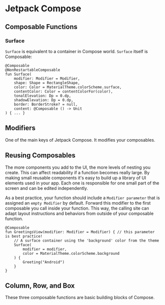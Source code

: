 # Jetpack Compose

## Composable Functions
### Surface
`Surface` is equivalent to a container in Compose world.
`Surface` itself is Composable:
```
@Composable
@NonRestartableComposable
fun Surface(
    modifier: Modifier = Modifier,
    shape: Shape = RectangleShape,
    color: Color = MaterialTheme.colorScheme.surface,
    contentColor: Color = contentColorFor(color),
    tonalElevation: Dp = 0.dp,
    shadowElevation: Dp = 0.dp,
    border: BorderStroke? = null,
    content: @Composable () -> Unit
) { ... }
```

## Modifiers
One of the main keys of Jetpack Compose. It modifies your composables.

## Reusing Composables
The more components you add to the UI, the more levels of nesting you create. 
This can affect readability if a function becomes really large. 
By making small reusable components it's easy to build up a library of UI elements used in your app. 
Each one is responsible for one small part of the screen and can be edited independently.

As a best practice, your function should include a `Modifier parameter` that is assigned an `empty Modifier` by default. 
Forward this modifier to the first composable you call inside your function. 
This way, the calling site can adapt layout instructions and behaviors from outside of your composable function.
```
@Composable
fun GreetingsView(modifier: Modifier = Modifier) { // this parameter is best practice!
    // A surface container using the 'background' color from the theme
    Surface(
        modifier = modifier,
        color = MaterialTheme.colorScheme.background
    ) {
        Greeting("Android")
    }
}
```

## Column, Row, and Box
These three composable functions are basic building blocks of Compose.



